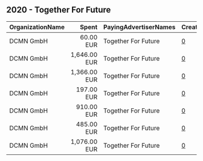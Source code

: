 ## 2020 - Together For Future 
|OrganizationName|Spent|PayingAdvertiserNames|CreativeUrls|Impressions|Genders|AgeBrackets|CountryCodes|BillingAddresses|CandidateBallotInformation|
|:---|---:|:---|:---|---:|:---|:---|:---|:---|:---|
|DCMN GmbH|60.00 EUR|Together For Future|[0](https://www.snap.com/political-ads/asset/6fe4437c4dcf5c59631b886ab205acdfb666c588797c2ce0c3dfc9b9ebc89a2e?mediaType=mp4)|11,822||30+|germany|"Boxhagener Straße 18,Berlin,10245,DE"|Together For Future|
|DCMN GmbH|1,646.00 EUR|Together For Future|[0](https://www.snap.com/political-ads/asset/9bb90b02530d343a05a1af1f662f2a18803bc65a22fe155f4164d647cfbbf252?mediaType=mp4)|436,657||30+|germany|"Boxhagener Straße 18,Berlin,10245,DE"|Together For Future|
|DCMN GmbH|1,366.00 EUR|Together For Future|[0](https://www.snap.com/political-ads/asset/bd0cc19d54e2dd76b57281acf15bebe3702667a75203dd6f5634fa64c4376795?mediaType=mp4)|392,627||30+|germany|"Boxhagener Straße 18,Berlin,10245,DE"|Together For Future|
|DCMN GmbH|197.00 EUR|Together For Future|[0](https://www.snap.com/political-ads/asset/f63eb311079a0446fe3867eb748e3a63035bc71d6a8914625a8e67e0cf44ccc0?mediaType=mp4)|49,358||30+|germany|"Boxhagener Straße 18,Berlin,10245,DE"|Together For Future|
|DCMN GmbH|910.00 EUR|Together For Future|[0](https://www.snap.com/political-ads/asset/16985fdf5ba880f6e1e664900e01fe7f225ea4f315c38d0d3fa193fa35635507?mediaType=mp4)|297,968||30+|germany|"Boxhagener Straße 18,Berlin,10245,DE"|Together For Future|
|DCMN GmbH|485.00 EUR|Together For Future|[0](https://www.snap.com/political-ads/asset/fac657a85d1f5e5ea15c78df9c72a1815294cd0d4c408e7543b47d0ac8e14dcd?mediaType=mp4)|130,276||30+|germany|"Boxhagener Straße 18,Berlin,10245,DE"|Together For Future|
|DCMN GmbH|1,076.00 EUR|Together For Future|[0](https://www.snap.com/political-ads/asset/9ae95d2dcbe5e49d2d97a61c9f160f5b84b4f531acf1f668261a344a70db5f0a?mediaType=mp4)|280,161||30+|germany|"Boxhagener Straße 18,Berlin,10245,DE"|Together For Future|
